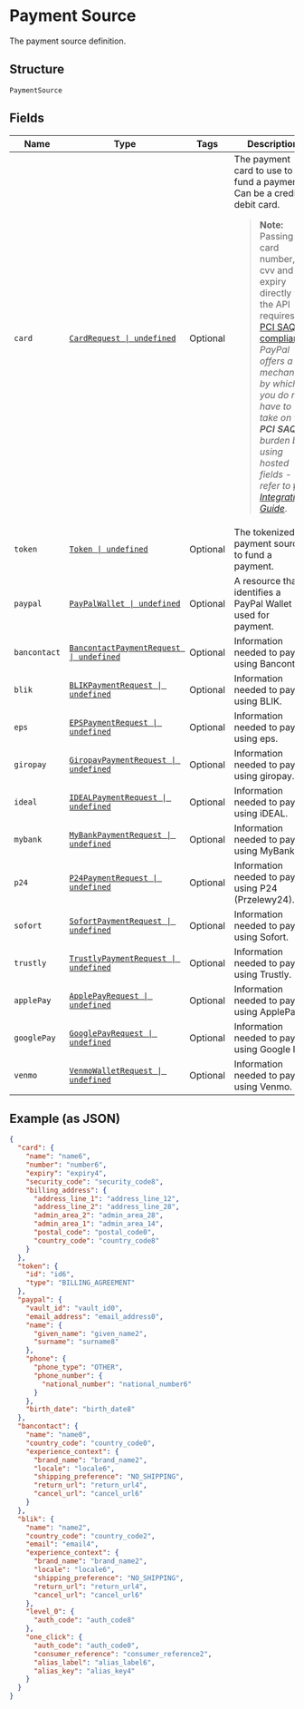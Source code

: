 
# Payment Source

The payment source definition.

## Structure

`PaymentSource`

## Fields

| Name | Type | Tags | Description |
|  --- | --- | --- | --- |
| `card` | [`CardRequest \| undefined`](../../doc/models/card-request.md) | Optional | The payment card to use to fund a payment. Can be a credit or debit card.<blockquote><strong>Note:</strong> Passing card number, cvv and expiry directly via the API requires <a href="https://www.pcisecuritystandards.org/pci_security/completing_self_assessment"> PCI SAQ D compliance</a>. <br>*PayPal offers a mechanism by which you do not have to take on the <strong>PCI SAQ D</strong> burden by using hosted fields - refer to <a href="https://developer.paypal.com/docs/checkout/advanced/integrate/">this Integration Guide</a>*.</blockquote> |
| `token` | [`Token \| undefined`](../../doc/models/token.md) | Optional | The tokenized payment source to fund a payment. |
| `paypal` | [`PayPalWallet \| undefined`](../../doc/models/pay-pal-wallet.md) | Optional | A resource that identifies a PayPal Wallet is used for payment. |
| `bancontact` | [`BancontactPaymentRequest \| undefined`](../../doc/models/bancontact-payment-request.md) | Optional | Information needed to pay using Bancontact. |
| `blik` | [`BLIKPaymentRequest \| undefined`](../../doc/models/blik-payment-request.md) | Optional | Information needed to pay using BLIK. |
| `eps` | [`EPSPaymentRequest \| undefined`](../../doc/models/eps-payment-request.md) | Optional | Information needed to pay using eps. |
| `giropay` | [`GiropayPaymentRequest \| undefined`](../../doc/models/giropay-payment-request.md) | Optional | Information needed to pay using giropay. |
| `ideal` | [`IDEALPaymentRequest \| undefined`](../../doc/models/ideal-payment-request.md) | Optional | Information needed to pay using iDEAL. |
| `mybank` | [`MyBankPaymentRequest \| undefined`](../../doc/models/my-bank-payment-request.md) | Optional | Information needed to pay using MyBank. |
| `p24` | [`P24PaymentRequest \| undefined`](../../doc/models/p24-payment-request.md) | Optional | Information needed to pay using P24 (Przelewy24). |
| `sofort` | [`SofortPaymentRequest \| undefined`](../../doc/models/sofort-payment-request.md) | Optional | Information needed to pay using Sofort. |
| `trustly` | [`TrustlyPaymentRequest \| undefined`](../../doc/models/trustly-payment-request.md) | Optional | Information needed to pay using Trustly. |
| `applePay` | [`ApplePayRequest \| undefined`](../../doc/models/apple-pay-request.md) | Optional | Information needed to pay using ApplePay. |
| `googlePay` | [`GooglePayRequest \| undefined`](../../doc/models/google-pay-request.md) | Optional | Information needed to pay using Google Pay. |
| `venmo` | [`VenmoWalletRequest \| undefined`](../../doc/models/venmo-wallet-request.md) | Optional | Information needed to pay using Venmo. |

## Example (as JSON)

```json
{
  "card": {
    "name": "name6",
    "number": "number6",
    "expiry": "expiry4",
    "security_code": "security_code8",
    "billing_address": {
      "address_line_1": "address_line_12",
      "address_line_2": "address_line_28",
      "admin_area_2": "admin_area_28",
      "admin_area_1": "admin_area_14",
      "postal_code": "postal_code0",
      "country_code": "country_code8"
    }
  },
  "token": {
    "id": "id6",
    "type": "BILLING_AGREEMENT"
  },
  "paypal": {
    "vault_id": "vault_id0",
    "email_address": "email_address0",
    "name": {
      "given_name": "given_name2",
      "surname": "surname8"
    },
    "phone": {
      "phone_type": "OTHER",
      "phone_number": {
        "national_number": "national_number6"
      }
    },
    "birth_date": "birth_date8"
  },
  "bancontact": {
    "name": "name0",
    "country_code": "country_code0",
    "experience_context": {
      "brand_name": "brand_name2",
      "locale": "locale6",
      "shipping_preference": "NO_SHIPPING",
      "return_url": "return_url4",
      "cancel_url": "cancel_url6"
    }
  },
  "blik": {
    "name": "name2",
    "country_code": "country_code2",
    "email": "email4",
    "experience_context": {
      "brand_name": "brand_name2",
      "locale": "locale6",
      "shipping_preference": "NO_SHIPPING",
      "return_url": "return_url4",
      "cancel_url": "cancel_url6"
    },
    "level_0": {
      "auth_code": "auth_code8"
    },
    "one_click": {
      "auth_code": "auth_code0",
      "consumer_reference": "consumer_reference2",
      "alias_label": "alias_label6",
      "alias_key": "alias_key4"
    }
  }
}
```

